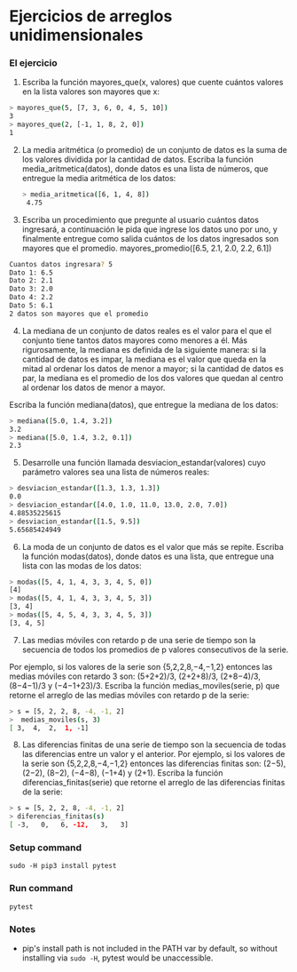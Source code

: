 # Ejercicios de arreglos unidimensionales
### El ejercicio
1. Escriba la función mayores_que(x, valores) que cuente cuántos valores en la lista valores son mayores que x:
  ```sh
  > mayores_que(5, [7, 3, 6, 0, 4, 5, 10])
  3
  > mayores_que(2, [-1, 1, 8, 2, 0])
  1
  ```

2. La media aritmética (o promedio) de un conjunto de datos es la suma de los valores dividida por la cantidad de datos.
Escriba la función media_aritmetica(datos), donde datos es una lista de números, que entregue la media aritmética de los datos:
   ```sh
   > media_aritmetica([6, 1, 4, 8])
    4.75
   ```

3. Escriba un procedimiento que pregunte al usuario cuántos datos ingresará, a continuación le pida que ingrese los datos uno por uno, y finalmente entregue como salida cuántos de los datos ingresados son mayores que el promedio.
  mayores_promedio([6.5, 2.1, 2.0, 2.2, 6.1])
  ```sh
  Cuantos datos ingresara? 5
  Dato 1: 6.5
  Dato 2: 2.1
  Dato 3: 2.0
  Dato 4: 2.2
  Dato 5: 6.1
  2 datos son mayores que el promedio
   ```

4. La mediana de un conjunto de datos reales es el valor para el que el conjunto tiene tantos datos mayores como menores a él.
  Más rigurosamente, la mediana es definida de la siguiente manera:
  si la cantidad de datos es impar, la mediana es el valor que queda en la mitad al ordenar los datos de menor a mayor;
  si la cantidad de datos es par, la mediana es el promedio de los dos valores que quedan al centro al ordenar los datos de menor a mayor.

  Escriba la función mediana(datos), que entregue la mediana de los datos:

  ```sh
  > mediana([5.0, 1.4, 3.2])
  3.2
  > mediana([5.0, 1.4, 3.2, 0.1])
  2.3
  ```

5. Desarrolle una función llamada desviacion_estandar(valores) cuyo parámetro valores sea una lista de números reales:
  ```sh
  > desviacion_estandar([1.3, 1.3, 1.3])
  0.0
  > desviacion_estandar([4.0, 1.0, 11.0, 13.0, 2.0, 7.0])
  4.88535225615
  > desviacion_estandar([1.5, 9.5])
  5.65685424949
  ```


6. La moda de un conjunto de datos es el valor que más se repite.
  Escriba la función modas(datos), donde datos es una lista, que entregue una lista con las modas de los datos:

  ```sh
  > modas([5, 4, 1, 4, 3, 3, 4, 5, 0])
  [4]
  > modas([5, 4, 1, 4, 3, 3, 4, 5, 3])
  [3, 4]
  > modas([5, 4, 5, 4, 3, 3, 4, 5, 3])
  [3, 4, 5]
  ```
7. Las medias móviles con retardo p de una serie de tiempo son la secuencia de todos los promedios de p valores consecutivos de la serie.

  Por ejemplo, si los valores de la serie son {5,2,2,8,−4,−1,2} entonces las medias móviles con retardo 3 son: (5+2+2)/3, (2+2+8)/3, (2+8−4)/3, (8−4−1)/3 y (−4−1+23)/3.
  Escriba la función medias_moviles(serie, p) que retorne el arreglo de las medias móviles con retardo p de la serie:
  ```sh
  > s = [5, 2, 2, 8, -4, -1, 2]
  >  medias_moviles(s, 3)
  [ 3,  4,  2,  1, -1]
  ```

8. Las diferencias finitas de una serie de tiempo son la secuencia de todas las diferencias entre un valor y el anterior.
  Por ejemplo, si los valores de la serie son {5,2,2,8,−4,−1,2} entonces las diferencias finitas son: (2−5), (2−2), (8−2), (−4−8), (−1+4) y (2+1).
  Escriba la función diferencias_finitas(serie) que retorne el arreglo de las diferencias finitas de la serie:
  ```sh
  > s = [5, 2, 2, 8, -4, -1, 2]
  > diferencias_finitas(s)
  [ -3,   0,   6, -12,   3,   3]
  ```


### Setup command
`sudo -H pip3 install pytest`

### Run command
`pytest`

### Notes
- pip's install path is not included in the PATH var by default, so without installing via `sudo -H`, pytest would be unaccessible.
